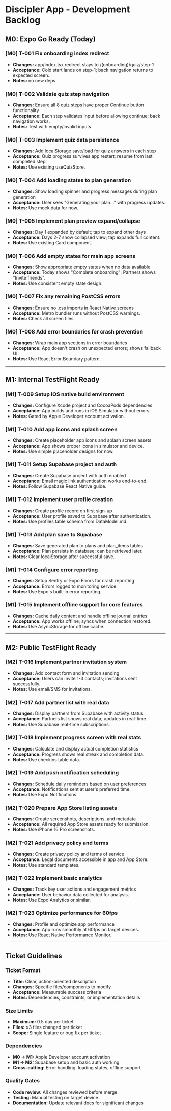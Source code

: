 # Discipler App - Development Backlog

## M0: Expo Go Ready (Today)

### [M0] T-001 Fix onboarding index redirect
- **Changes:** app/index.tsx redirect stays to /(onboarding)/quiz/step-1
- **Acceptance:** Cold start lands on step-1; back navigation returns to expected screen.
- **Notes:** no new deps.

### [M0] T-002 Validate quiz step navigation
- **Changes:** Ensure all 8 quiz steps have proper Continue button functionality
- **Acceptance:** Each step validates input before allowing continue; back navigation works.
- **Notes:** Test with empty/invalid inputs.

### [M0] T-003 Implement quiz data persistence
- **Changes:** Add localStorage save/load for quiz answers in each step
- **Acceptance:** Quiz progress survives app restart; resume from last completed step.
- **Notes:** Use existing useQuizStore.

### [M0] T-004 Add loading states to plan generation
- **Changes:** Show loading spinner and progress messages during plan generation
- **Acceptance:** User sees "Generating your plan..." with progress updates.
- **Notes:** Use mock data for now.

### [M0] T-005 Implement plan preview expand/collapse
- **Changes:** Day 1 expanded by default; tap to expand other days
- **Acceptance:** Days 2-7 show collapsed view; tap expands full content.
- **Notes:** Use existing Card component.

### [M0] T-006 Add empty states for main app screens
- **Changes:** Show appropriate empty states when no data available
- **Acceptance:** Today shows "Complete onboarding"; Partners shows "Invite friends".
- **Notes:** Use consistent empty state design.

### [M0] T-007 Fix any remaining PostCSS errors
- **Changes:** Ensure no .css imports in React Native screens
- **Acceptance:** Metro bundler runs without PostCSS warnings.
- **Notes:** Check all screen files.

### [M0] T-008 Add error boundaries for crash prevention
- **Changes:** Wrap main app sections in error boundaries
- **Acceptance:** App doesn't crash on unexpected errors; shows fallback UI.
- **Notes:** Use React Error Boundary pattern.

---

## M1: Internal TestFlight Ready

### [M1] T-009 Setup iOS native build environment
- **Changes:** Configure Xcode project and CocoaPods dependencies
- **Acceptance:** App builds and runs in iOS Simulator without errors.
- **Notes:** Gated by Apple Developer account activation.

### [M1] T-010 Add app icons and splash screen
- **Changes:** Create placeholder app icons and splash screen assets
- **Acceptance:** App shows proper icons in simulator and device.
- **Notes:** Use simple placeholder designs for now.

### [M1] T-011 Setup Supabase project and auth
- **Changes:** Create Supabase project with auth enabled
- **Acceptance:** Email magic link authentication works end-to-end.
- **Notes:** Follow Supabase React Native guide.

### [M1] T-012 Implement user profile creation
- **Changes:** Create profile record on first sign-up
- **Acceptance:** User profile saved to Supabase after authentication.
- **Notes:** Use profiles table schema from DataModel.md.

### [M1] T-013 Add plan save to Supabase
- **Changes:** Save generated plan to plans and plan_items tables
- **Acceptance:** Plan persists in database; can be retrieved later.
- **Notes:** Clear localStorage after successful save.

### [M1] T-014 Configure error reporting
- **Changes:** Setup Sentry or Expo Errors for crash reporting
- **Acceptance:** Errors logged to monitoring service.
- **Notes:** Use Expo's built-in error reporting.

### [M1] T-015 Implement offline support for core features
- **Changes:** Cache daily content and handle offline journal entries
- **Acceptance:** App works offline; syncs when connection restored.
- **Notes:** Use AsyncStorage for offline cache.

---

## M2: Public TestFlight Ready

### [M2] T-016 Implement partner invitation system
- **Changes:** Add contact form and invitation sending
- **Acceptance:** Users can invite 1-3 contacts; invitations sent successfully.
- **Notes:** Use email/SMS for invitations.

### [M2] T-017 Add partner list with real data
- **Changes:** Display partners from Supabase with activity status
- **Acceptance:** Partners list shows real data; updates in real-time.
- **Notes:** Use Supabase real-time subscriptions.

### [M2] T-018 Implement progress screen with real stats
- **Changes:** Calculate and display actual completion statistics
- **Acceptance:** Progress shows real streak and completion data.
- **Notes:** Use checkins table data.

### [M2] T-019 Add push notification scheduling
- **Changes:** Schedule daily reminders based on user preferences
- **Acceptance:** Notifications sent at user's preferred time.
- **Notes:** Use Expo Notifications.

### [M2] T-020 Prepare App Store listing assets
- **Changes:** Create screenshots, descriptions, and metadata
- **Acceptance:** All required App Store assets ready for submission.
- **Notes:** Use iPhone 16 Pro screenshots.

### [M2] T-021 Add privacy policy and terms
- **Changes:** Create privacy policy and terms of service
- **Acceptance:** Legal documents accessible in app and App Store.
- **Notes:** Use standard templates.

### [M2] T-022 Implement basic analytics
- **Changes:** Track key user actions and engagement metrics
- **Acceptance:** User behavior data collected for analysis.
- **Notes:** Use Expo Analytics or similar.

### [M2] T-023 Optimize performance for 60fps
- **Changes:** Profile and optimize app performance
- **Acceptance:** App runs smoothly at 60fps on target devices.
- **Notes:** Use React Native Performance Monitor.

---

## Ticket Guidelines

### Ticket Format
- **Title:** Clear, action-oriented description
- **Changes:** Specific files/components to modify
- **Acceptance:** Measurable success criteria
- **Notes:** Dependencies, constraints, or implementation details

### Size Limits
- **Maximum:** 0.5 day per ticket
- **Files:** ≤3 files changed per ticket
- **Scope:** Single feature or bug fix per ticket

### Dependencies
- **M0 → M1:** Apple Developer account activation
- **M1 → M2:** Supabase setup and basic auth working
- **Cross-cutting:** Error handling, loading states, offline support

### Quality Gates
- **Code review:** All changes reviewed before merge
- **Testing:** Manual testing on target device
- **Documentation:** Update relevant docs for significant changes

